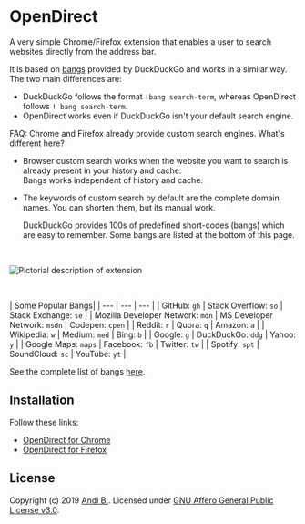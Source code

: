 <p align="center">
  <img src="" style="max-width:100%;">
</p>

# OpenDirect

A very simple Chrome/Firefox extension that enables a user to search websites directly from the address bar.

It is based on [bangs](https://duckduckgo.com/bang) provided by DuckDuckGo and works in a similar way. The two main differences are:

- DuckDuckGo follows the format `!bang search-term`, whereas OpenDirect follows `! bang search-term`.
- OpenDirect works even if DuckDuckGo isn't your default search engine.

FAQ: Chrome and Firefox already provide custom search engines. What's different here?

- Browser custom search works when the website you want to search is already present in your history and cache.   
Bangs works independent of history and cache.

- The keywords of custom search by default are the complete domain names. You can shorten them, but its manual work.

  DuckDuckGo provides 100s of predefined short-codes (bangs) which are easy to remember. Some bangs are listed at the bottom of this page.

<br>

![Pictorial description of extension]()

<br>

| Some Popular Bangs|
| --- | --- | --- |
| GitHub: `gh` | Stack Overflow: `so` | Stack Exchange: `se` |
| Mozilla Developer Network: `mdn` | MS Developer Network: `msdn` | Codepen: `cpen` |
| Reddit: `r` | Quora: `q` | Amazon: `a` |
| Wikipedia: `w` | Medium: `med` | Bing: `b` |
| Google: `g` | DuckDuckGo: `ddg` | Yahoo: `y` |
| Google Maps: `maps` | Facebook: `fb` | Twitter: `tw` |
| Spotify: `spt` | SoundCloud: `sc` | YouTube: `yt` |

See the complete list of bangs [here](https://duckduckgo.com/bang).

## Installation

Follow these links:

- [OpenDirect for Chrome](#)
- [OpenDirect for Firefox](https://addons.mozilla.org/en-GB/firefox/addon/opendirect/)


## License

Copyright (c) 2019 [Andi B.](https://andib.org). Licensed under [GNU Affero General Public License v3.0](https://github.com/andibde/opendirect/blob/master/LICENSE).
